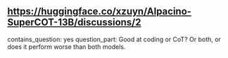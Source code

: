 ## https://huggingface.co/xzuyn/Alpacino-SuperCOT-13B/discussions/2

contains_question: yes
question_part: Good at coding or CoT? Or both, or does it perform worse than both models.